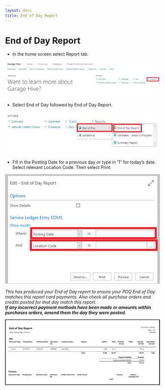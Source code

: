 ```yaml
---
layout: docs
title: End of Day Report 
---
```


#   End of Day Report 

* In the home screen select Report tab.

![](media/garagehive-end-of-day1.png)

* Select End of Day followed by End of Day Report. 

![](media/garagehive-end-of-day2.png)

* Fill in the Posting Date for a previous day or type in ‘T’ for today’s date. Select relevant Location Code. Then select Print. 

![](media/garagehive-end-of-day3.png)

*This has produced your End of Day report to ensure your PDQ End of Day matches this report card payments. Also check all purchase orders and credits posted for that day match this report.* <br> 
***If any incorrect payment methods have been made or amounts within purchases orders, amend them the day they were posted.***

![](media/garagehive-end-of-day8.png)

